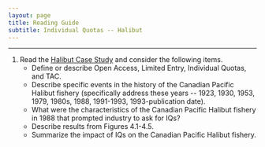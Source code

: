 ```yaml
---
layout: page
title: Reading Guide
subtitle: Individual Quotas -- Halibut
---
```


----

1. Read the [Halibut Case Study](IQ_Halibut.pdf) and consider the following items.
    * Define or describe Open Access, Limited Entry, Individual Quotas, and TAC.
    * Describe specific events in the history of the Canadian Pacific Halibut fishery (specifically address these years -- 1923, 1930, 1953, 1979, 1980s, 1988, 1991-1993, 1993-publication date).
    * What were the characteristics of the Canadian Pacific Halibut fishery in 1988 that prompted industry to ask for IQs?
    * Describe results from Figures 4.1-4.5.
    * Summarize the impact of IQs on the Canadian Pacific Halibut fishery.

